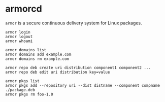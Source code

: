 # armorcd

`armor` is a secure continuous delivery system for Linux packages.

```
armor login
armor logout
armor whoami

armor domains list
armor domains add example.com
armor domains rm example.com

armor repo deb create uri distribution component1 component2 ...
armor repo deb edit uri distribution key=value

armor pkgs list
armor pkgs add --repository uri --dist distname --component compname ./package.deb
armor pkgs rm foo-1.0
```
